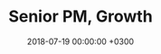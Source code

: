 ---
layout: post
title: Senior PM, Growth
date: 2018-07-19 00:00:00 +0300
date_range: May-'21
description: 
image: 05.jpg
tags: [Work]
---